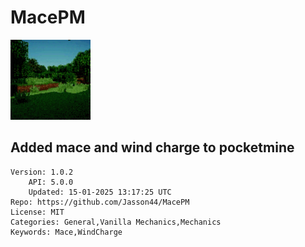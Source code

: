 # MacePM
<img src="https://raw.githubusercontent.com/Jasson44/MacePM/58dc7881c733113fdb6b1ca0757e055ee280ffdd/icon.gif" width="128" height="128" />

## Added mace and wind charge to pocketmine
```properties
Version: 1.0.2
    API: 5.0.0
    Updated: 15-01-2025 13:17:25 UTC
Repo: https://github.com/Jasson44/MacePM
License: MIT
Categories: General,Vanilla Mechanics,Mechanics
Keywords: Mace,WindCharge
```
